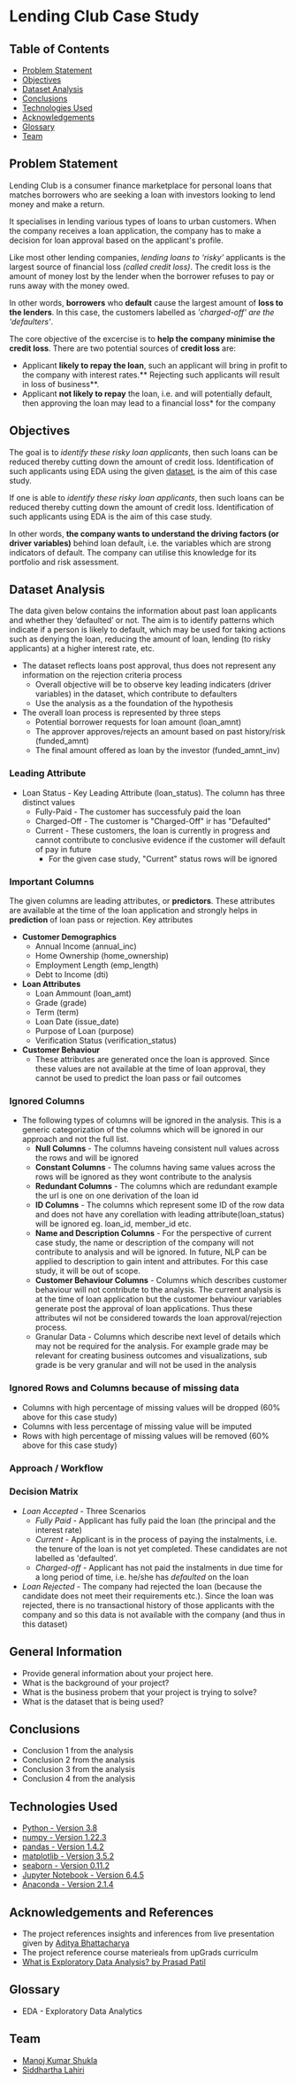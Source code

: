 # Lending Club Case Study

## Table of Contents
* [Problem Statement](#problem-statement)
* [Objectives](#objectives)
* [Dataset Analysis](#dataset-analysis)
* [Conclusions](#conclusions)
* [Technologies Used](#technologies-used)
* [Acknowledgements](#acknowledgements)
* [Glossary](#glossary)
* [Team](#team)

## Problem Statement
Lending Club is a consumer finance marketplace for personal loans that matches borrowers who are seeking a loan with investors looking to lend money and make a return.

It specialises in lending various types of loans to urban customers. When the company receives a loan application, the company has to make a decision for loan approval based on the applicant's profile.

Like most other lending companies, *lending loans to ‘risky’* applicants is the largest source of financial loss *(called credit loss)*. The credit loss is the amount of money lost by the lender when the borrower refuses to pay or runs away with the money owed.

In other words, **borrowers** who **default** cause the largest amount of **loss to the lenders**. In this case, the customers labelled as *'charged-off' are the 'defaulters'*.

The core objective of the excercise is to **help the company minimise the credit loss**. There are two potential sources of **credit loss** are:
* Applicant **likely to repay the loan**, such an applicant will bring in profit to the company with interest rates.** Rejecting such applicants will result in loss of business**.
 * Applicant **not likely to repay** the loan, i.e. and will potentially default, then approving the loan may lead to a financial loss* for the company

## Objectives
The goal is to *identify these risky loan applicants*, then such loans can be reduced thereby cutting down the amount of credit loss. Identification of such applicants using EDA using the given [dataset](./data/loan.csv), is the aim of this case study.

If one is able to *identify these risky loan applicants*, then such loans can be reduced thereby cutting down the amount of credit loss. Identification of such applicants using EDA is the aim of this case study.

In other words, **the company wants to understand the driving factors (or driver variables)** behind loan default, i.e. the variables which are strong indicators of default.  The company can utilise this knowledge for its portfolio and risk assessment. 

## Dataset Analysis
The data given below contains the information about past loan applicants and whether they ‘defaulted’ or not. The aim is to identify patterns which indicate if a person is likely to default, which may be used for taking actions such as denying the loan, reducing the amount of loan, lending (to risky applicants) at a higher interest rate, etc.

* The dataset reflects loans post approval, thus does not represent any information on the rejection criteria process
  * Overall objective will be to observe key leading indicaters (driver variables) in the dataset, which contribute to defaulters 
  * Use the analysis as a the foundation of the hypothesis
* The overall loan process is represented by three steps
   * Potential borrower requests for loan amount (loan_amnt)
   * The approver approves/rejects an amount based on past history/risk (funded_amnt)
   * The final amount offered as loan by the investor (funded_amnt_inv)
 
### Leading Attribute
* Loan Status - Key Leading Attribute (loan_status). The column has three distinct values
  * Fully-Paid - The customer has successfuly paid the loan
  * Charged-Off - The customer is "Charged-Off" ir has "Defaulted"
  * Current - These customers, the loan is currently in progress and cannot contribute to conclusive evidence if the customer will default of pay in future
    *  For the given case study, "Current" status rows will be ignored

### Important Columns
The given columns are leading attributes, or **predictors**. These attributes are available at the time of the loan application and strongly helps in **prediction** of loan pass or rejection. Key attributes
* **Customer Demographics**
  * Annual Income (annual_inc)
  * Home Ownership (home_ownership)
  * Employment Length (emp_length)
  * Debt to Income (dti)
* **Loan Attributes**
  * Loan Ammount (loan_amt)
  * Grade (grade)
  * Term (term)
  * Loan Date (issue_date)
  * Purpose of Loan (purpose)
  * Verification Status (verification_status)
* **Customer Behaviour**
  * These attributes are generated once the loan is approved. Since these values are not available at the time of loan approval, they cannot be used to predict the loan pass or fail outcomes


### Ignored Columns
* The following types of columns will be ignored in the analysis. This is a generic categorization of the columns which will be ignored in our approach and not the full list.
   * **Null Columns** - The columns haveing consistent null values across the rows and will be ignored
   * **Constant Columns** - The columns having same values across the rows will be ignored as they wont contribute to the analysis
   * **Redundant Columns** - The columns which are redundant example the url is one on one derivation of the loan id
   * **ID Columns** - The columns which represent some ID of the row data and does not have any corellation with leading attribute(loan_status) will be ignored eg. loan_id, member_id etc.
   * **Name and Description Columns** - For the perspective of current case study, the name or description of the company will not contribute to analysis and will be ignored. In future, NLP can be applied to description to gain intent and attributes. For this case study, it will be out of scope.
   * **Customer Behaviour Columns** - Columns which describes customer behaviour will not contribute to the analysis. The current analysis is at the time of loan application but the customer behaviour variables generate post the approval of loan applications. Thus these attributes wil not be considered towards the loan approval/rejection process.
   * Granular Data - Columns which describe next level of details which may not be required for the analysis. For example grade may be relevant for creating business outcomes and visualizations, sub grade is be very granular and will not be used in the analysis

### Ignored Rows and Columns because of missing data
*  Columns with high percentage of missing values will be dropped (60% above for this case study)
*  Columns with less percentage of missing value will be imputed
*  Rows with high percentage of missing values will be removed (60% above for this case study)


### Approach / Workflow

### Decision Matrix
* *Loan Accepted* - Three Scenarios
    * *Fully Paid* -  Applicant has fully paid the loan (the principal and the interest rate)
    * *Current* - Applicant is in the process of paying the instalments, i.e. the tenure of the loan is not yet completed. These candidates are not labelled as 'defaulted'.
    * *Charged-off* - Applicant has not paid the instalments in due time for a long period of time, i.e. he/she has *defaulted* on the loan 
* *Loan Rejected* - The company had rejected the loan (because the candidate does not meet their requirements etc.). Since the loan was rejected, there is no transactional history of those applicants with the company and so this data is not available with the company (and thus in this dataset)



## General Information
- Provide general information about your project here.
- What is the background of your project?
- What is the business probem that your project is trying to solve?
- What is the dataset that is being used?

<!-- You don't have to answer all the questions - just the ones relevant to your project. -->

## Conclusions
- Conclusion 1 from the analysis
- Conclusion 2 from the analysis
- Conclusion 3 from the analysis
- Conclusion 4 from the analysis

<!-- You don't have to answer all the questions - just the ones relevant to your project. -->


## Technologies Used
- [Python - Version 3.8](https://www.python.org/download/releases/3.0/)
- [numpy - Version 1.22.3](https://github.com/numpy)
- [pandas - Version 1.4.2](https://github.com/pandas-dev/pandas)
- [matplotlib - Version 3.5.2](https://github.com/matplotlib)
- [seaborn - Version 0.11.2](https://github.com/seaborn)
- [Jupyter Notebook - Version 6.4.5]()
- [Anaconda - Version 2.1.4]()


## Acknowledgements and References
- The project references insights and inferences from live presentation given by [Aditya Bhattacharya](https://www.linkedin.com/in/aditya-bhattacharya-b59155b6/)
- The project reference course materieals from upGrads curriculm 
- [What is Exploratory Data Analysis? by Prasad Patil](https://towardsdatascience.com/exploratory-data-analysis-8fc1cb20fd15)

## Glossary
- EDA - Exploratory Data Analytics

## Team
* [Manoj Kumar Shukla]()
* [Siddhartha Lahiri](https://www.linkedin.com/in/lahiris/)
